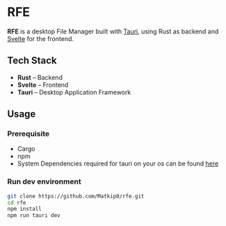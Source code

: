 # RFE

**RFE** is a desktop File Manager built with [Tauri](https://tauri.app/), using Rust as backend and [Svelte](https://svelte.dev/) for the frontend.

## Tech Stack

- **Rust** – Backend
- **Svelte** – Frontend
- **Tauri** – Desktop Application Framework

## Usage

### Prerequisite
- Cargo
- npm
- System Dependencies required for tauri on your os can be found [here](https://v2.tauri.app/start/prerequisites/)

### Run dev environment
```sh
git clone https://github.com/Matkip0/rfe.git
cd rfe
npm install
npm run tauri dev
```